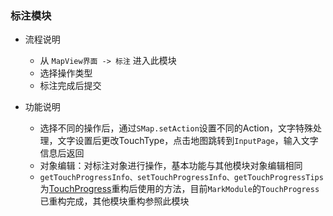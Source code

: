 ### 标注模块
* 流程说明
    - 从 `MapView界面 -> 标注` 进入此模块
    - 选择操作类型
    - 标注完成后提交

* 功能说明
    - 选择不同的操作后，通过`SMap.setAction`设置不同的Action，文字特殊处理，文字设置后更改TouchType，点击地图跳转到`InputPage`，输入文字信息后返回
    - 对象编辑：对标注对象进行操作，基本功能与其他模块对象编辑相同
    - `getTouchProgressInfo、setTouchProgressInfo、getTouchProgressTips`为[TouchProgress](./../../../TouchProgress/TouchProgress.js)重构后使用的方法，目前`MarkModule`的`TouchProgress`已重构完成，其他模块重构参照此模块